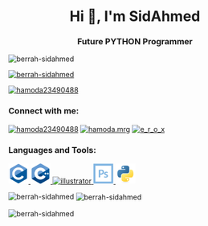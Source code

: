 <h1 align="center">Hi 👋, I'm SidAhmed</h1>
<h3 align="center">Future PYTHON Programmer</h3>

<p align="left"> <img src="https://komarev.com/ghpvc/?username=berrah-sidahmed&label=Profile%20views&color=0e75b6&style=flat" alt="berrah-sidahmed" /> </p>

<p align="left"> <a href="https://github.com/ryo-ma/github-profile-trophy"><img src="https://github-profile-trophy.vercel.app/?username=berrah-sidahmed" alt="berrah-sidahmed" /></a> </p>

<p align="left"> <a href="https://twitter.com/hamoda23490488" target="blank"><img src="https://img.shields.io/twitter/follow/hamoda23490488?logo=twitter&style=for-the-badge" alt="hamoda23490488" /></a> </p>

<h3 align="left">Connect with me:</h3>
<p align="left">
<a href="https://twitter.com/hamoda23490488" target="blank"><img align="center" src="https://raw.githubusercontent.com/rahuldkjain/github-profile-readme-generator/master/src/images/icons/Social/twitter.svg" alt="hamoda23490488" height="30" width="40" /></a>
<a href="https://fb.com/hamoda.mrg" target="blank"><img align="center" src="https://raw.githubusercontent.com/rahuldkjain/github-profile-readme-generator/master/src/images/icons/Social/facebook.svg" alt="hamoda.mrg" height="30" width="40" /></a>
<a href="https://instagram.com/e_r_o_x" target="blank"><img align="center" src="https://raw.githubusercontent.com/rahuldkjain/github-profile-readme-generator/master/src/images/icons/Social/instagram.svg" alt="e_r_o_x" height="30" width="40" /></a>
</p>

<h3 align="left">Languages and Tools:</h3>
<p align="left"> <a href="https://www.cprogramming.com/" target="_blank" rel="noreferrer"> <img src="https://raw.githubusercontent.com/devicons/devicon/master/icons/c/c-original.svg" alt="c" width="40" height="40"/> </a> <a href="https://www.w3schools.com/cpp/" target="_blank" rel="noreferrer"> <img src="https://raw.githubusercontent.com/devicons/devicon/master/icons/cplusplus/cplusplus-original.svg" alt="cplusplus" width="40" height="40"/> </a> <a href="https://www.adobe.com/in/products/illustrator.html" target="_blank" rel="noreferrer"> <img src="https://www.vectorlogo.zone/logos/adobe_illustrator/adobe_illustrator-icon.svg" alt="illustrator" width="40" height="40"/> </a> <a href="https://www.photoshop.com/en" target="_blank" rel="noreferrer"> <img src="https://raw.githubusercontent.com/devicons/devicon/master/icons/photoshop/photoshop-line.svg" alt="photoshop" width="40" height="40"/> </a> <a href="https://www.python.org" target="_blank" rel="noreferrer"> <img src="https://raw.githubusercontent.com/devicons/devicon/master/icons/python/python-original.svg" alt="python" width="40" height="40"/> </a> </p>

<p><img align="left" src="https://github-readme-stats.vercel.app/api/top-langs?username=berrah-sidahmed&show_icons=true&locale=en&layout=compact" alt="berrah-sidahmed" /></p>

<p>&nbsp;<img align="center" src="https://github-readme-stats.vercel.app/api?username=berrah-sidahmed&show_icons=true&locale=en" alt="berrah-sidahmed" /></p>

<p><img align="center" src="https://github-readme-streak-stats.herokuapp.com/?user=berrah-sidahmed&" alt="berrah-sidahmed" /></p>
